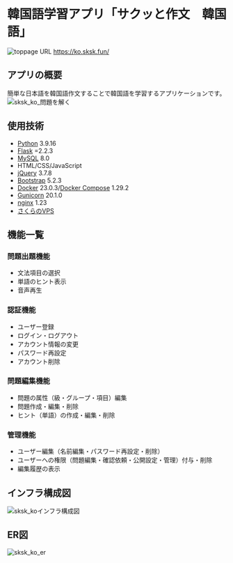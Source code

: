 # 韓国語学習アプリ「サクッと作文　韓国語」
![toppage](https://github.com/yuri-otms/sksks_ko/assets/75471760/657f1e02-6572-40a9-946e-ed5c192c2bfe)
URL
https://ko.sksk.fun/

## アプリの概要
簡単な日本語を韓国語作文することで韓国語を学習するアプリケーションです。
![sksk_ko_問題を解く](https://github.com/yuri-otms/sksks_ko/assets/75471760/565cabcf-54ab-4b0a-a2fd-724bb5598439)


## 使用技術
- [Python](https://www.python.org/) 3.9.16
- [Flask](https://flask.palletsprojects.com/en/2.3.x/) =2.2.3
- [MySQL](https://www.mysql.com/) 8.0
- HTML/CSS/JavaScript
- [jQuery](https://jquery.com/) 3.7.8
- [Bootstrap](https://getbootstrap.com/) 5.2.3
- [Docker](https://www.docker.com/) 23.0.3/[Docker Compose](https://docs.docker.com/compose/) 1.29.2
- [Gunicorn](https://gunicorn.org/) 20.1.0
- [nginx](https://www.nginx.com/) 1.23
- [さくらのVPS](https://vps.sakura.ad.jp/)

## 機能一覧

### 問題出題機能
- 文法項目の選択
- 単語のヒント表示
- 音声再生

### 認証機能
- ユーザー登録
- ログイン・ログアウト
- アカウント情報の変更
- パスワード再設定
- アカウント削除

### 問題編集機能
- 問題の属性（級・グループ・項目）編集
- 問題作成・編集・削除
- ヒント（単語）の作成・編集・削除

### 管理機能
- ユーザー編集（名前編集・パスワード再設定・削除）
- ユーザーへの権限（問題編集・確認依頼・公開設定・管理）付与・削除
- 編集履歴の表示

## インフラ構成図
![sksk_koインフラ構成図](https://github.com/yuri-otms/sksks_ko/assets/75471760/f839f158-e91f-401c-a73d-a33d89437ff6)

## ER図
![sksk_ko_er](https://github.com/yuri-otms/sksks_ko/assets/75471760/6727546a-6898-4436-a013-6e7fb4222c4a)


